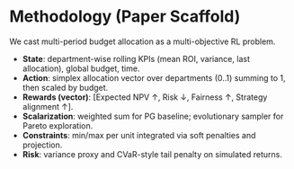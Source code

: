 # Methodology (Paper Scaffold)

We cast multi-period budget allocation as a multi-objective RL problem.
- **State**: department-wise rolling KPIs (mean ROI, variance, last allocation), global budget, time.
- **Action**: simplex allocation vector over departments (0..1) summing to 1, then scaled by budget.
- **Rewards (vector)**: [Expected NPV ↑, Risk ↓, Fairness ↑, Strategy alignment ↑].
- **Scalarization**: weighted sum for PG baseline; evolutionary sampler for Pareto exploration.
- **Constraints**: min/max per unit integrated via soft penalties and projection.
- **Risk**: variance proxy and CVaR-style tail penalty on simulated returns.
